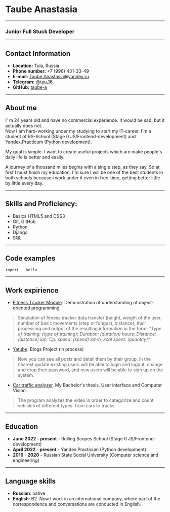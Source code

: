 # Taube Anastasia

***

### Junior Full Stuck Developer

***

## Contact Information

+ **Location:** Tula, Russia
+ **Phone number:** +7 (996) 431-33-49
+ **E-mail:** [Taube.Anastasia@yandex.ru](<Taube.Anastasia@yandex.ru>)
+ **Telegram:** [@tau_16](https://t.me/tau_16)
+ **GitHub:** [taube-a](https://github.com/taube-a)

***

## About me

I' m 24 years old and have no commercial experience. It would be sad, but it actually does not.  
Now I am hard-working under my studying to start my IT-career. I'm a student of RS-School (Stage 0 JS/Frontend-development) and Yandex.Practicum (Python development).

My goal is simple. I want to create useful projects which are make people's daily life is better and easily. 

A journey of a thousand miles begins with a single step, as they say. So at first I must finish my education.  I'm sure I will be one of  the best students in both schools because i work under it even in free-time, getting better little by little every day. 
***

## Skills and Proficiency:

+ Basics HTML5 and CSS3
+ Git, GitHub
+ Python
+ Django
+ SQL

***

## Code examples

`import __hello__`

***

## Work expirience

+ [Fitness Tracker Module](https://github.com/taube-a/Fitness-Tracker-Module). Demonstration of understanding of object-oriented programming.

> Simulation of fitness tracker data transfer (height, weight of the user, number of basic movements (step or fungus), distance), their processing and output of the resulting information in the form: *"Type of training: (type of training); Duration: (duration) hours; Distance: (distance) km; Cp. speed: (speed) km/h; kcal spent: (quantity)"* 

+ [Yatube](https://github.com/taube-a/yatube_project). Blogs Project (in process)

> Now you can see all posts and detail them by their group. In the nearest update existing users will be able to login and logout, change  and drop their password, and new users will be able to sign up on the system.

+ [Car traffic analyzer](https://github.com/taube-a/Car_traffic_analyzer). My Bachelor's thesis. User interface and Computer Vision.

> The program analyzes the video in order to categorize and count vehicles of different types: from cars to trucks.

***

## Education

+ **June 2022 - present** - Rolling Scopes School (Stage 0 JS/Frontend-development) 
+ **April 2022 - present** - Yandex.Practicum (Python development)
+ **2016 - 2020** - Russian State Social University (Computer science and engineering)

***

## Language skills

+ **Russian**: native
+ **English**: B2. Now I work in an international company, where part of the correspondence and conversations are conducted in English.